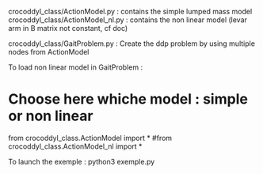 crocoddyl_class/ActionModel.py : contains the simple lumped mass model
crocoddyl_class/ActionModel_nl.py : contains the non linear model
(levar arm in B matrix not constant, cf doc)

crocoddyl_class/GaitProblem.py : Create the ddp problem by using multiple nodes from 
ActionModel

To load non linear model in GaitProblem :
# Choose here whiche model : simple or non linear
from crocoddyl_class.ActionModel import *
#from crocoddyl_class.ActionModel_nl import * 

To launch the exemple : python3 exemple.py 
